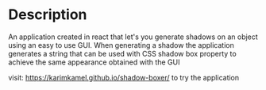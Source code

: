
# Description
An application created in react that let's you generate shadows on an object using an easy to use GUI.
When generating a shadow the application generates a string that can be used with CSS shadow box property to
achieve the same appearance obtained with the GUI


visit: https://karimkamel.github.io/shadow-boxer/ to try the application
